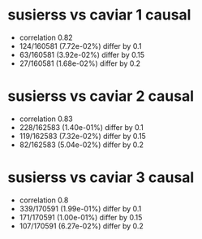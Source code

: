 # susierss vs caviar  1 causal

- correlation 0.82
- 124/160581 (7.72e-02%) differ by 0.1
- 63/160581 (3.92e-02%) differ by 0.15
- 27/160581 (1.68e-02%) differ by 0.2


# susierss vs caviar  2 causal

- correlation 0.83
- 228/162583 (1.40e-01%) differ by 0.1
- 119/162583 (7.32e-02%) differ by 0.15
- 82/162583 (5.04e-02%) differ by 0.2


# susierss vs caviar  3 causal

- correlation 0.8
- 339/170591 (1.99e-01%) differ by 0.1
- 171/170591 (1.00e-01%) differ by 0.15
- 107/170591 (6.27e-02%) differ by 0.2


